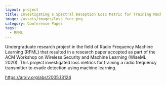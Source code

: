 ```yaml
---
layout: project
title: Investigating a Spectral Deception Loss Metric for Training Machine Learning-based Evasion Attacks
image: /assets/images/loss_func.png
category: Conference Paper
tags:
  - RFML
---
```


Undergraduate research project in the field of Radio Frequency Machine Learning (RFML) that resulted in a research paper accepted as part of the ACM Workshop on Wireless Security and Machine Learning (WiseML 2020). This project investigated loss metrics for training a radio frequency transmitter to evade detection using machine learning. 

<https://arxiv.org/abs/2005.13124>